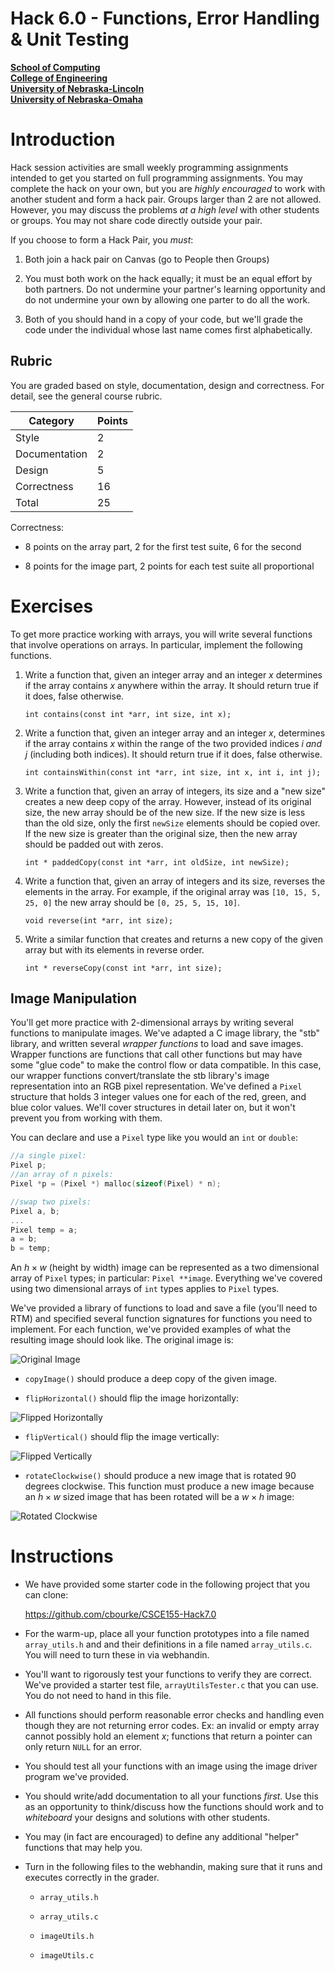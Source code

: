 # Hack 6.0 - Functions, Error Handling & Unit Testing
**[School of Computing](https://computing.unl.edu/)**  
**[College of Engineering](https://engineering.unl.edu/)**  
**[University of Nebraska-Lincoln](https://unl.edu)**  
**[University of Nebraska-Omaha](https://http://unomaha.edu/)**  

# Introduction

Hack session activities are small weekly programming assignments
intended to get you started on full programming assignments. You may
complete the hack on your own, but you are *highly encouraged* to work
with another student and form a hack pair. Groups larger than 2 are not
allowed. However, you may discuss the problems *at a high level* with
other students or groups. You may not share code directly outside your
pair.

If you choose to form a Hack Pair, you *must*:

1.  Both join a hack pair on Canvas (go to People then Groups)

2.  You must both work on the hack equally; it must be an equal effort
    by both partners. Do not undermine your partner's learning
    opportunity and do not undermine your own by allowing one parter to
    do all the work.

3.  Both of you should hand in a copy of your code, but we'll grade the
    code under the individual whose last name comes first alphabetically.

## Rubric

You are graded based on style, documentation, design and correctness.
For detail, see the general course rubric.

| Category      | Points |
|---------------|--------|
| Style         | 2      |
| Documentation | 2      |
| Design        | 5      |
| Correctness   | 16     |
| Total         | 25     |

Correctness:

-   8 points on the array part, 2 for the first test suite, 6 for the
    second

-   8 points for the image part, 2 points for each test suite all
    proportional

# Exercises

To get more practice working with arrays, you will write several
functions that involve operations on arrays. In particular, implement
the following functions.

1.  Write a function that, given an integer array and an integer $x$
    determines if the array contains $x$ anywhere within the array. It
    should return true if it does, false otherwise.

    `int contains(const int *arr, int size, int x);`

2.  Write a function that, given an integer array and an integer $x$,
    determines if the array contains $x$ within the range of the two
    provided indices $i\;and\; j$ (including both indices). It should
    return true if it does, false otherwise.

    `int containsWithin(const int *arr, int size, int x, int i, int j);`

3.  Write a function that, given an array of integers, its size and a
    "new size" creates a new deep copy of the array. However, instead of
    its original size, the new array should be of the new size. If the
    new size is less than the old size, only the first `newSize`
    elements should be copied over. If the new size is greater than the
    original size, then the new array should be padded out with zeros.

    `int * paddedCopy(const int *arr, int oldSize, int newSize);`

4.  Write a function that, given an array of integers and its size,
    reverses the elements in the array. For example, if the original
    array was `[10, 15, 5, 25, 0]` the new array should be
    `[0, 25, 5, 15, 10]`.

    `void reverse(int *arr, int size);`

5.  Write a similar function that creates and returns a new copy of the
    given array but with its elements in reverse order.

    `int * reverseCopy(const int *arr, int size);`

## Image Manipulation

You'll get more practice with 2-dimensional arrays by writing several
functions to manipulate images. We've adapted a C image library, the
"stb" library, and written several *wrapper functions* to load and save
images. Wrapper functions are functions that call other functions but
may have some "glue code" to make the control flow or data compatible.
In this case, our wrapper functions convert/translate the stb library's
image representation into an RGB pixel representation. We've defined a
`Pixel` structure that holds 3 integer values one for each of the
red, green, and blue color values. We'll cover structures in detail
later on, but it won't prevent you from working with them.

You can declare and use a `Pixel` type like you would an `int`
or `double`:

``` c
//a single pixel:
Pixel p;
//an array of n pixels:
Pixel *p = (Pixel *) malloc(sizeof(Pixel) * n);

//swap two pixels:
Pixel a, b;
...
Pixel temp = a;
a = b;
b = temp;
```

An $h \times w$ (height by width) image can be represented as a two
dimensional array of `Pixel` types; in particular:
`Pixel **image`. Everything we've covered using two dimensional
arrays of `int` types applies to `Pixel` types.

We've provided a library of functions to load and save a file (you'll
need to RTM) and specified several function signatures for functions you
need to implement.  For each function, we've provided examples of what
the resulting image should look like.  The original image is:

![Original Image](./images/pointers.png)

-   `copyImage()` should produce a deep copy of the given image.

-   `flipHorizontal()` should flip the image horizontally:

![Flipped Horizontally](./images/pointersHFlip.jpg)

-   `flipVertical()` should flip the image vertically:

![Flipped Vertically](./images/pointersVFlip.png)

-   `rotateClockwise()` should produce a new image that is rotated
    90 degrees clockwise. This function must produce a new image because
    an $h \times w$ sized image that has been rotated will be a
    $w \times h$ image:

![Rotated Clockwise](./images/pointersRotated.jpg)

# Instructions

-   We have provided some starter code in the following project that you
    can clone:

    <https://github.com/cbourke/CSCE155-Hack7.0>

-   For the warm-up, place all your function prototypes into a file
    named `array_utils.h` and and their definitions in a file
    named `array_utils.c`. You will need to turn these in via
    webhandin.

-   You'll want to rigorously test your functions to verify they are
    correct. We've provided a starter test file,
    `arrayUtilsTester.c` that you can use. You do not need to
    hand in this file.

-   All functions should perform reasonable error checks and handling
    even though they are not returning error codes. Ex: an invalid or
    empty array cannot possibly hold an element $x$; functions that return a pointer
    can only return `NULL` for an error.

-   You should test all your functions with an image using the image
    driver program we've provided.

-   You should write/add documentation to all your functions *first*.
    Use this as an opportunity to think/discuss how the functions should
    work and to *whiteboard* your designs and solutions with other
    students.

-   You may (in fact are encouraged) to define any additional "helper"
    functions that may help you.

-   Turn in the following files to the webhandin, making sure that it
    runs and executes correctly in the grader. 

    -   `array_utils.h`

    -   `array_utils.c`

    -   `imageUtils.h`

    -   `imageUtils.c`

